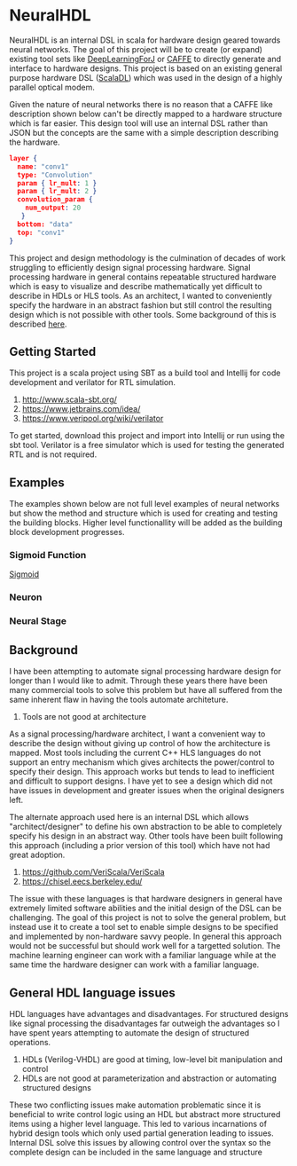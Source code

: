 # NeuralHDL

NeuralHDL is an internal DSL in scala for hardware design geared towards neural networks. The goal of this project will be to create (or expand) existing tool sets like [DeepLearningForJ](https://deeplearning4j.org/) or [CAFFE](http://caffe.berkeleyvision.org/) to directly generate and interface to hardware designs. This project is based on an existing general purpose hardware DSL ([ScalaDL](https://github.com/andywag/ScalaDL)) which was used in the design of a highly parallel optical modem. 

Given the nature of neural networks there is no reason that a CAFFE like description shown below can't be directly mapped to a hardware structure which is far easier. This design tool will use an internal DSL rather than JSON but the concepts are the same with a simple description describing the hardware. 

```json
layer {
  name: "conv1"
  type: "Convolution"
  param { lr_mult: 1 }
  param { lr_mult: 2 }
  convolution_param {
    num_output: 20
   }
  bottom: "data"
  top: "conv1"
}
```

This project and design methodology is the culmination of decades of work struggling to efficiently design signal processing hardware. Signal processing hardware in general contains repeatable structured hardware which is easy to visualize and describe mathematically yet difficult to describe in HDLs or HLS tools. As an architect, I wanted to conveniently specify the hardware in an abstract fashion but still control the resulting design which is not possible with other tools. Some background of this is described [here](#background). 

## Getting Started

This project is a scala project using SBT as a build tool and Intellij for code development and verilator for RTL simulation. 

1. http://www.scala-sbt.org/
2. https://www.jetbrains.com/idea/
3. https://www.veripool.org/wiki/verilator

To get started, download this project and import into Intellij or run using the sbt tool. Verilator is a free simulator which is used for testing the generated RTL and is not required. 

## Examples

The examples shown below are not full level examples of neural networks but show the method and structure which is used for creating and testing the building blocks. Higher level functionallity will be added as the building block development progresses. 



### Sigmoid Function
[Sigmoid](https://github.com/andywag/NeuralHDL/blob/master/tests/sigmoid/doc/sigmoid_proj.md)

### Neuron

### Neural Stage

## Background
I have been attempting to automate signal processing hardware design for longer than I would like to admit. Through these years there have been many commercial tools to solve this problem but have all suffered from the same inherent flaw in having the tools automate architeture.  

1. Tools are not good at architecture

As a signal processing/hardware architect, I want a convenient way to describe the design without giving up control of how the architecture is mapped. Most tools including the current C++ HLS languages do not support an entry mechanism which gives architects the power/control to specify their design. This approach works but tends to lead to inefficient and difficult to support designs. I have yet to see a design which did not have issues in development and greater issues when the original designers left.  

The alternate approach used here is an internal DSL which allows "architect/designer" to define his own abstraction to be able to completely specify his design in an abstract way. Other tools have been built following this approach (including a prior version of this tool) which have not had great adoption. 

1. https://github.com/VeriScala/VeriScala
2. https://chisel.eecs.berkeley.edu/

The issue with these languages is that hardware designers in general have extremely limited software abilities and the initial design of the DSL can be challenging. The goal of this project is not to solve the general problem, but instead use it to create a tool set to enable simple designs to be specified and implemented by non-hardware savvy people. In general this approach would not be successful but should work well for a targetted solution. The machine learning engineer can work with a familiar language while at the same time the hardware designer can work with a familiar language. 

## General HDL language issues

HDL languages have advantages and disadvantages. For structured designs like signal processing the disadvantages far outweigh the advantages so I have spent years attempting to automate the design of structured operations. 

1. HDLs (Verilog-VHDL) are good at timing, low-level bit manipulation and control
2. HDLs are not good at parameterization and abstraction or automating structured designs

These two conflicting issues make automation problematic since it is beneficial to write control logic using an HDL but abstract more structured items using a higher level language. This led to various incarnations of hybrid design tools which only used partial generation leading to issues. Internal DSL solve this issues by allowing control over the syntax so the complete design can be included in the same language and structure


